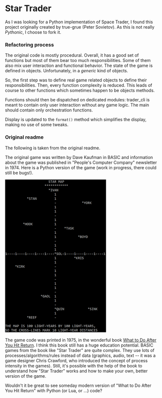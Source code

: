# Star Trader

As I was looking for a Python implementation of Space Trader, I found this
project originally created by true-grue (Peter Sovietov). As this is not really
*Pythonic*, I choose to fork it.


### Refactoring process
The original code is mostly procedural. Overall, it has a good set of functions
but most of them bear too much responsibilities. Some of them also mix user
interaction and functional behavior. The state of the game is defined in
objects. Unfortunately, in a *generic* kind of objects.

So, the first step was to define real game related objects to define their
responsibilities. Then, every function complexity is reduced. This leads of
course to other functions which sometimes happen to be objects methods.

Functions should then be dispatched on dedicated modules: trader_cli is meant to
contain only user interaction without any game logic. The main should contain
only orchestration functions.

Display is updated to the `format()` method which simplifies the display, making
no use of some tweaks.  

### Original readme  

The following is taken from the original readme.

The original game was written by Dave Kaufman in BASIC and information about the game was published in "People's Computer Company" newsletter in 1974.
Here is a Python version of the game (work in progress, there could still be bugs!).

![Star Trader screenshot](star_trader.png)

The game code was printed in 1975, in the wonderful book [What to Do After You Hit Return](https://archive.org/details/Whattodoafteryouhitreturn).
I think this book still has a huge education potential.
BASIC games from the book like "Star Trader" are quite complex.
They use lots of processes/algorithms/rules instead of data (graphics, audio, text -- it was a game designer Chris Crawford, who introduced the concept of process intensity in the games).
Still, it's possible with the help of the book to understand how "Star Trader" works and how to make your own, better version of the game.

Wouldn't it be great to see someday modern version of "What to Do After You Hit Return" with Python (or Lua, or ...) code?


